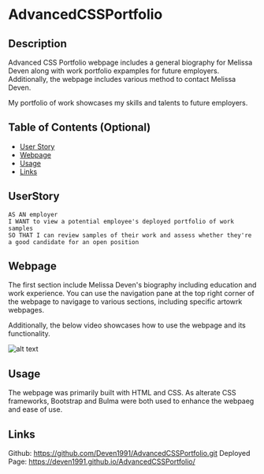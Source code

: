 # AdvancedCSSPortfolio

## Description

Advanced CSS Portfolio webpage includes a general biography for Melissa Deven along with work portfolio expamples for future employers. Additionally, the webpage includes various method to contact Melissa Deven.

My portfolio of work showcases my skills and talents to future employers. 


## Table of Contents (Optional)

- [User Story](#userstory)
- [Webpage](#webpage)
- [Usage](#usage)
- [Links](#links)


## UserStory
```
AS AN employer
I WANT to view a potential employee's deployed portfolio of work samples
SO THAT I can review samples of their work and assess whether they're a good candidate for an open position
```

## Webpage

The first section include Melissa Deven's biography including education and work experience. You can use the navigation pane at the top right corner of the webpage to navigage to various sections, including specific artowrk webpages. 

Additionally, the below video showcases how to use the webpage and its functionality. 

![alt text](assets/images/recording.gif)


## Usage

The webpage was primarily built with HTML and CSS. As alterate CSS frameworks, Bootstrap and Bulma were both used to enhance the webpaeg and ease of use.


## Links

Github: https://github.com/Deven1991/AdvancedCSSPortfolio.git
Deployed Page: https://deven1991.github.io/AdvancedCSSPortfolio/
